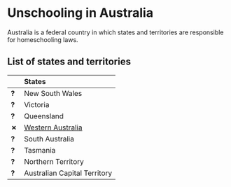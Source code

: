 # Unschooling in Australia

Australia is a federal country in which states and territories are responsible for homeschooling laws.

## List of states and territories

| | States |
| - | :------ |
| __?__ | New South Wales |
| __?__ | Victoria |
| __?__ | Queensland |
| __✗__ | [Western Australia](Western-Australia.md) |
| __?__ | South Australia |
| __?__ | Tasmania |
| __?__ | Northern Territory |
| __?__ | Australian Capital Territory |
